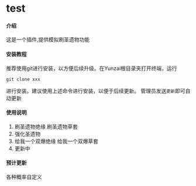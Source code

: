 # test

#### 介绍
这是一个插件,提供模拟刷圣遗物功能


#### 安装教程

推荐使用git进行安装，以方便后续升级。在Yunzai根目录夹打开终端，运行

```base
git clone xxx
```
进行安装。建议使用上述命令进行安装，以便于后续更新。 管理员发送`更新`即可自动更新

#### 使用说明

1.  刷圣遗物绝缘   刷圣遗物草套
2.  强化圣遗物
3.  给我一个双爆绝缘  给我一个双爆草套
4.  更新中

#### 预计更新

各种概率自定义
